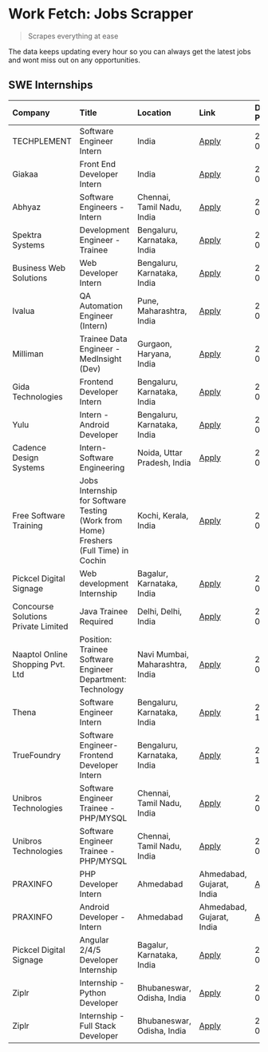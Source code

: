 # Work Fetch: Jobs Scrapper
> Scrapes everything at ease

The data keeps updating every hour so you can always get the latest jobs and wont miss out on any opportunities.

## SWE Internships
<!--START_SECTION:workfetch-->
| Company                             | Title                                                                                | Location                        | Link                                                                                                                                                                                                                                                                                                         | Date Posted   |
|:------------------------------------|:-------------------------------------------------------------------------------------|:--------------------------------|:-------------------------------------------------------------------------------------------------------------------------------------------------------------------------------------------------------------------------------------------------------------------------------------------------------------|:--------------|
| TECHPLEMENT                         | Software Engineer Intern                                                             | India                           | [Apply](https://in.linkedin.com/jobs/view/software-engineer-intern-at-techplement-3843059908?position=24&pageNum=0&refId=OafDatrjSsBZdCILV0s%2Fyw%3D%3D&trackingId=55L8RcJimF7Vla0HV9%2BO0g%3D%3D&trk=public_jobs_jserp-result_search-card)                                                                  | 2024-03-06    |
| Giakaa                              | Front End Developer Intern                                                           | India                           | [Apply](https://in.linkedin.com/jobs/view/front-end-developer-intern-at-giakaa-3843012323?position=42&pageNum=0&refId=OafDatrjSsBZdCILV0s%2Fyw%3D%3D&trackingId=6gv0062Wr5LF%2BypFt3%2FefA%3D%3D&trk=public_jobs_jserp-result_search-card)                                                                   | 2024-03-05    |
| Abhyaz                              | Software Engineers - Intern                                                          | Chennai, Tamil Nadu, India      | [Apply](https://in.linkedin.com/jobs/view/software-engineers-intern-at-abhyaz-3847196571?position=44&pageNum=0&refId=OafDatrjSsBZdCILV0s%2Fyw%3D%3D&trackingId=kpKrmrFGKL8xIXCAkmUBxQ%3D%3D&trk=public_jobs_jserp-result_search-card)                                                                        | 2024-03-05    |
| Spektra Systems                     | Development Engineer - Trainee                                                       | Bengaluru, Karnataka, India     | [Apply](https://in.linkedin.com/jobs/view/development-engineer-trainee-at-spektra-systems-3843321386?position=27&pageNum=0&refId=OafDatrjSsBZdCILV0s%2Fyw%3D%3D&trackingId=gUFc0TjfivCEgTef%2FDIvWA%3D%3D&trk=public_jobs_jserp-result_search-card)                                                          | 2024-02-29    |
| Business Web Solutions              | Web Developer Intern                                                                 | Bengaluru, Karnataka, India     | [Apply](https://in.linkedin.com/jobs/view/web-developer-intern-at-business-web-solutions-3839906144?position=22&pageNum=0&refId=OafDatrjSsBZdCILV0s%2Fyw%3D%3D&trackingId=3v9HhsLovga1u1Ah1OYmtA%3D%3D&trk=public_jobs_jserp-result_search-card)                                                             | 2024-02-26    |
| Ivalua                              | QA Automation Engineer (Intern)                                                      | Pune, Maharashtra, India        | [Apply](https://in.linkedin.com/jobs/view/qa-automation-engineer-intern-at-ivalua-3762560998?position=48&pageNum=0&refId=OafDatrjSsBZdCILV0s%2Fyw%3D%3D&trackingId=RuifA0hLX%2FomUMWnPqlqzw%3D%3D&trk=public_jobs_jserp-result_search-card)                                                                  | 2024-02-24    |
| Milliman                            | Trainee Data Engineer - MedInsight (Dev)                                             | Gurgaon, Haryana, India         | [Apply](https://in.linkedin.com/jobs/view/trainee-data-engineer-medinsight-dev-at-milliman-3789275187?position=6&pageNum=0&refId=OafDatrjSsBZdCILV0s%2Fyw%3D%3D&trackingId=TftVioBG2BdsPgm7bUzAIw%3D%3D&trk=public_jobs_jserp-result_search-card)                                                            | 2024-02-23    |
| Gida Technologies                   | Frontend Developer Intern                                                            | Bengaluru, Karnataka, India     | [Apply](https://in.linkedin.com/jobs/view/frontend-developer-intern-at-gida-technologies-3836040945?position=46&pageNum=0&refId=OafDatrjSsBZdCILV0s%2Fyw%3D%3D&trackingId=WH%2BZvtDA6AX5dEnbRHuJuw%3D%3D&trk=public_jobs_jserp-result_search-card)                                                           | 2024-02-21    |
| Yulu                                | Intern - Android Developer                                                           | Bengaluru, Karnataka, India     | [Apply](https://in.linkedin.com/jobs/view/intern-android-developer-at-yulu-3834459982?position=49&pageNum=0&refId=OafDatrjSsBZdCILV0s%2Fyw%3D%3D&trackingId=07SLtDGCHGEbe2RROzLWIg%3D%3D&trk=public_jobs_jserp-result_search-card)                                                                           | 2024-02-19    |
| Cadence Design Systems              | Intern-Software Engineering                                                          | Noida, Uttar Pradesh, India     | [Apply](https://in.linkedin.com/jobs/view/intern-software-engineering-at-cadence-design-systems-3794689056?position=4&pageNum=0&refId=OafDatrjSsBZdCILV0s%2Fyw%3D%3D&trackingId=4H7uJ278vs%2B0TQ%2BOy0c5%2BQ%3D%3D&trk=public_jobs_jserp-result_search-card)                                                 | 2024-02-17    |
| Free Software Training              | Jobs Internship for Software Testing (Work from Home) Freshers (Full Time) in Cochin | Kochi, Kerala, India            | [Apply](https://in.linkedin.com/jobs/view/jobs-internship-for-software-testing-work-from-home-freshers-full-time-in-cochin-at-free-software-training-3826557030?position=47&pageNum=0&refId=OafDatrjSsBZdCILV0s%2Fyw%3D%3D&trackingId=lWs7GWWVMnYWzATdSY87FA%3D%3D&trk=public_jobs_jserp-result_search-card) | 2024-02-10    |
| Pickcel Digital Signage             | Web development Internship                                                           | Bagalur, Karnataka, India       | [Apply](https://in.linkedin.com/jobs/view/web-development-internship-at-pickcel-digital-signage-3826062393?position=11&pageNum=0&refId=OafDatrjSsBZdCILV0s%2Fyw%3D%3D&trackingId=%2FWDzku85CRKQJwBwqO6SfA%3D%3D&trk=public_jobs_jserp-result_search-card)                                                    | 2024-01-15    |
| Concourse Solutions Private Limited | Java Trainee Required                                                                | Delhi, Delhi, India             | [Apply](https://in.linkedin.com/jobs/view/java-trainee-required-at-concourse-solutions-private-limited-3800941190?position=8&pageNum=0&refId=OafDatrjSsBZdCILV0s%2Fyw%3D%3D&trackingId=khn%2F5JngskjWIHacK9sovg%3D%3D&trk=public_jobs_jserp-result_search-card)                                              | 2024-01-09    |
| Naaptol Online Shopping Pvt. Ltd    | Position: Trainee Software Engineer Department: Technology                           | Navi Mumbai, Maharashtra, India | [Apply](https://in.linkedin.com/jobs/view/position-trainee-software-engineer-department-technology-at-naaptol-online-shopping-pvt-ltd-3800921007?position=31&pageNum=0&refId=OafDatrjSsBZdCILV0s%2Fyw%3D%3D&trackingId=%2Bf%2FaLtD1hsJ8ASGH4areRg%3D%3D&trk=public_jobs_jserp-result_search-card)            | 2024-01-09    |
| Thena                               | Software Engineer Intern                                                             | Bengaluru, Karnataka, India     | [Apply](https://in.linkedin.com/jobs/view/software-engineer-intern-at-thena-3778731751?position=12&pageNum=0&refId=OafDatrjSsBZdCILV0s%2Fyw%3D%3D&trackingId=pqtZB2BMCwg2QmdQTPbFSg%3D%3D&trk=public_jobs_jserp-result_search-card)                                                                          | 2023-12-05    |
| TrueFoundry                         | Software Engineer- Frontend Developer Intern                                         | Bengaluru, Karnataka, India     | [Apply](https://in.linkedin.com/jobs/view/software-engineer-frontend-developer-intern-at-truefoundry-3790095058?position=14&pageNum=0&refId=OafDatrjSsBZdCILV0s%2Fyw%3D%3D&trackingId=A9PxXeY9aIEi2%2FlMVPen4w%3D%3D&trk=public_jobs_jserp-result_search-card)                                               | 2023-11-24    |
| Unibros Technologies                | Software Engineer Trainee - PHP/MYSQL                                                | Chennai, Tamil Nadu, India      | [Apply](https://in.linkedin.com/jobs/view/software-engineer-trainee-php-mysql-at-unibros-technologies-3656599241?position=37&pageNum=0&refId=OafDatrjSsBZdCILV0s%2Fyw%3D%3D&trackingId=%2F0oMLQuN0NcN7neON6mP%2FA%3D%3D&trk=public_jobs_jserp-result_search-card)                                            | 2023-06-12    |
| Unibros Technologies                | Software Engineer Trainee - PHP/MYSQL                                                | Chennai, Tamil Nadu, India      | [Apply](https://in.linkedin.com/jobs/view/software-engineer-trainee-php-mysql-at-unibros-technologies-3656599241?position=7&pageNum=2&refId=fvMzbIiqh62i5mmWlcfFdQ%3D%3D&trackingId=i65J%2BLtHdvVMJyH%2BJZcN0Q%3D%3D&trk=public_jobs_jserp-result_search-card)                                               | 2023-06-12    |
| PRAXINFO                            | PHP Developer Intern | Ahmedabad                                                     | Ahmedabad, Gujarat, India       | [Apply](https://in.linkedin.com/jobs/view/php-developer-intern-ahmedabad-at-praxinfo-3627626337?position=28&pageNum=0&refId=OafDatrjSsBZdCILV0s%2Fyw%3D%3D&trackingId=qePqhwt4%2B0lXfqBs6D4uEg%3D%3D&trk=public_jobs_jserp-result_search-card)                                                               | 2023-06-06    |
| PRAXINFO                            | Android Developer - Intern | Ahmedabad                                               | Ahmedabad, Gujarat, India       | [Apply](https://in.linkedin.com/jobs/view/android-developer-intern-ahmedabad-at-praxinfo-3627624504?position=29&pageNum=0&refId=OafDatrjSsBZdCILV0s%2Fyw%3D%3D&trackingId=e1t5SM7rLbSWVtWwZMX2Vg%3D%3D&trk=public_jobs_jserp-result_search-card)                                                             | 2023-06-06    |
| Pickcel Digital Signage             | Angular 2/4/5 Developer Internship                                                   | Bagalur, Karnataka, India       | [Apply](https://in.linkedin.com/jobs/view/angular-2-4-5-developer-internship-at-pickcel-digital-signage-3627620591?position=30&pageNum=0&refId=OafDatrjSsBZdCILV0s%2Fyw%3D%3D&trackingId=SuKWeXyhmIP0CwP3I%2BU1tA%3D%3D&trk=public_jobs_jserp-result_search-card)                                            | 2023-06-06    |
| Ziplr                               | Internship - Python Developer                                                        | Bhubaneswar, Odisha, India      | [Apply](https://in.linkedin.com/jobs/view/internship-python-developer-at-ziplr-3645677592?position=26&pageNum=0&refId=OafDatrjSsBZdCILV0s%2Fyw%3D%3D&trackingId=CbrbODqF0cNqSZPvT7Ba3A%3D%3D&trk=public_jobs_jserp-result_search-card)                                                                       | 2023-06-02    |
| Ziplr                               | Internship - Full Stack Developer                                                    | Bhubaneswar, Odisha, India      | [Apply](https://in.linkedin.com/jobs/view/internship-full-stack-developer-at-ziplr-3645675705?position=58&pageNum=0&refId=OafDatrjSsBZdCILV0s%2Fyw%3D%3D&trackingId=TwhKKgTTcIve3HaBRSgrFg%3D%3D&trk=public_jobs_jserp-result_search-card)                                                                   | 2023-06-02    |
<!--END_SECTION:workfetch-->

